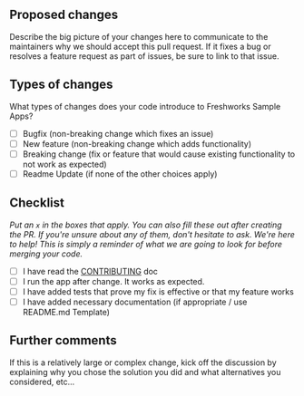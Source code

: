 ## Proposed changes

Describe the big picture of your changes here to communicate to the maintainers why we should accept this pull request. If it fixes a bug or resolves a feature request as part of issues, be sure to link to that issue.

## Types of changes

What types of changes does your code introduce to Freshworks Sample Apps?

- [ ] Bugfix (non-breaking change which fixes an issue)
- [ ] New feature  (non-breaking change which adds functionality)
- [ ] Breaking change (fix or feature that would cause existing functionality to not work as expected)
- [ ] Readme Update (if none of the other choices apply)

## Checklist

_Put an `x` in the boxes that apply. You can also fill these out after creating the PR. If you're unsure about any of them, don't hesitate to ask. We're here to help! This is simply a reminder of what we are going to look for before merging your code._

- [ ] I have read the [CONTRIBUTING](https://github.com/freshdesk/marketplace-sample-apps/blob/master/CONTRIBUTING.MD) doc
- [ ] I run the app after change. It works as expected.
- [ ] I have added tests that prove my fix is effective or that my feature works
- [ ] I have added necessary documentation (if appropriate / use README.md Template)

## Further comments

If this is a relatively large or complex change, kick off the discussion by explaining why you chose the solution you did and what alternatives you considered, etc...
